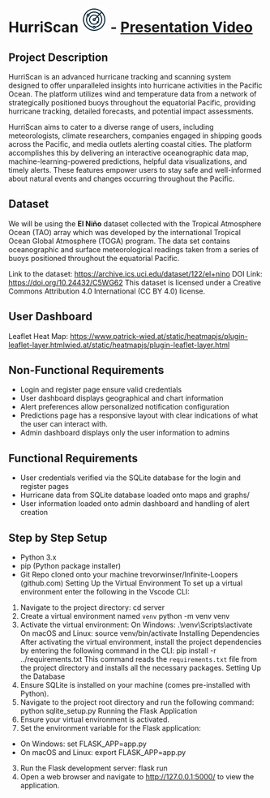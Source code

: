 # HurriScan ![HurriScane Logo](/server/static/images/new-logo.png) - [Presentation Video](https://www.youtube.com/watch?v=DuKt8fv_xJ4)
## Project Description
HurriScan is an advanced hurricane tracking and scanning system designed to offer unparalleled
insights into hurricane activities in the Pacific Ocean. The platform utilizes wind and temperature
data from a network of strategically positioned buoys throughout the equatorial Pacific,
providing hurricane tracking, detailed forecasts, and potential impact assessments.

HurriScan aims to cater to a diverse range of users, including meteorologists, climate
researchers, companies engaged in shipping goods across the Pacific, and media outlets alerting
coastal cities. The platform accomplishes this by delivering an interactive oceanographic data
map, machine-learning-powered predictions, helpful data visualizations, and timely alerts. These
features empower users to stay safe and well-informed about natural events and changes
occurring throughout the Pacific.

## Dataset
We will be using the **El Niño** dataset collected with the Tropical Atmosphere Ocean (TAO) array which was developed by the international Tropical Ocean Global Atmosphere (TOGA) program.
The data set contains oceanographic and surface meteorological readings taken from a series of buoys positioned throughout the equatorial Pacific.

Link to the dataset: https://archive.ics.uci.edu/dataset/122/el+nino
DOI Link: https://doi.org/10.24432/C5WG62
This dataset is licensed under a Creative Commons Attribution 4.0 International (CC BY 4.0) license.

## User Dashboard
Leaflet Heat Map: https://www.patrick-wied.at/static/heatmapjs/plugin-leaflet-layer.htmlwied.at/static/heatmapjs/plugin-leaflet-layer.html

## Non-Functional Requirements
- Login and register page ensure valid credentials
- User dashboard displays geographical and chart information
- Alert preferences allow personalized notification configuration
- Predictions page has a responsive layout with clear indications of what the user can interact with.
- Admin dashboard displays only the user information to admins

## Functional Requirements
- User credentials verified via the SQLite database for the login and register pages
- Hurricane data from SQLite database loaded onto maps and graphs/
- User information loaded onto admin dashboard and handling of alert creation

## Step by Step Setup
- Python 3.x
- pip (Python package installer)
- Git Repo cloned onto your machine trevorwinser/Infinite-Loopers (github.com)
Setting Up the Virtual Environment
To set up a virtual environment enter the following in the Vscode CLI:
1. Navigate to the project directory: cd server
2. Create a virtual environment named `venv` python -m venv venv
3. Activate the virtual environment: 
On Windows:
.\venv\Scripts\activate
On macOS and Linux:
source venv/bin/activate
Installing Dependencies
After activating the virtual environment, install the project dependencies by entering the following command in the CLI:
pip install -r ../requirements.txt
This command reads the `requirements.txt` file from the project directory and installs all the necessary packages.
Setting Up the Database
1. Ensure SQLite is installed on your machine (comes pre-installed with Python).
2. Navigate to the project root directory and run the following command:
python sqlite_setup.py
Running the Flask Application
1. Ensure your virtual environment is activated.
2. Set the environment variable for the Flask application:
- On Windows:
set FLASK_APP=app.py
- On macOS and Linux:
export FLASK_APP=app.py
3. Run the Flask development server:
flask run
4. Open a web browser and navigate to http://127.0.0.1:5000/ to view the application.
